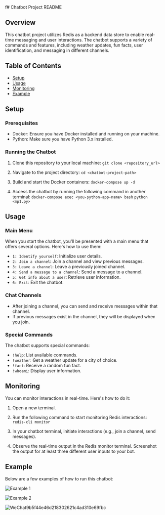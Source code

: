 f# Chatbot Project README

## Overview
This chatbot project utilizes Redis as a backend data store to enable real-time messaging and user interactions. The chatbot supports a variety of commands and features, including weather updates, fun facts, user identification, and messaging in different channels.

## Table of Contents
- [Setup](#setup)
- [Usage](#usage)
- [Monitoring](#monitoring)
- [Example](#example)

## Setup

### Prerequisites
- Docker: Ensure you have Docker installed and running on your machine.
- Python: Make sure you have Python 3.x installed.

### Running the Chatbot
1. Clone this repository to your local machine: `git clone <repository_url>`

2. Navigate to the project directory: `cd <chatbot-project-path>`

3. Build and start the Docker containers: `docker-compose up -d`

4. Access the chatbot by running the following command in another terminal: `docker-compose exec <you-python-app-name> bash` `python <mp1.py>`

## Usage

### Main Menu
When you start the chatbot, you'll be presented with a main menu that offers several options. Here's how to use them:

- `1: Identify yourself`: Initialize user details.
- `2: Join a channel`: Join a channel and view previous messages.
- `3: Leave a channel`: Leave a previously joined channel.
- `4: Send a message to a channel`: Send a message to a channel.
- `5: Get info about a user`: Retrieve user information.
- `6: Exit`: Exit the chatbot.

### Chat Channels
- After joining a channel, you can send and receive messages within that channel.
- If previous messages exist in the channel, they will be displayed when you join.

### Special Commands
The chatbot supports special commands:
- `!help`: List available commands.
- `!weather`: Get a weather update for a city of choice.
- `!fact`: Receive a random fun fact.
- `!whoami`: Display user information.

## Monitoring

You can monitor interactions in real-time. Here's how to do it:

1. Open a new terminal.

2. Run the following command to start monitoring Redis interactions: `redis-cli monitor`

3. In your chatbot terminal, initiate interactions (e.g., join a channel, send messages).

4. Observe the real-time output in the Redis monitor terminal. Screenshot the output for at least three different user inputs to your bot.

## Example

Below are a few examples of how to run this chatbot:

![Example 1](https://i.imgur.com/4SOIhix)

![Example 2](https://imgur.com/a/rMjialb)


![WeChat9b5f44e46d218302621c4ad310e69fbc](https://github.com/cronbi/Redis_Chatbot/assets/40770129/6d2bc4af-89c6-42d6-82aa-44167b26c1fd)

